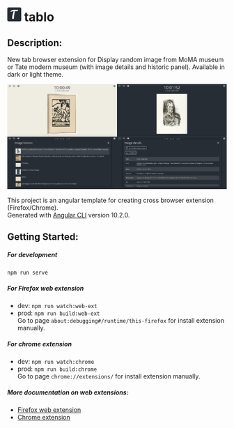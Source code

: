 # ![screenshot](https://github.com/radiium/tablo/blob/main/src/assets/icons/favicon-32x32.png) tablo
## Description:

New tab browser extension for Display random image from MoMA museum or Tate modern museum (with image details and historic panel). Available in dark or light theme.

![screenshot](https://github.com/radiium/tablo/blob/main/.github/capture.jpg)

This project is an angular template for creating cross browser extension (Firefox/Chrome).  
Generated with [Angular CLI](https://github.com/angular/angular-cli) version 10.2.0.


## Getting Started:

##### For development
```npm run serve```


##### For Firefox web extension
- dev: ```npm run watch:web-ext```
- prod: ```npm run build:web-ext```  
Go to page ```about:debugging#/runtime/this-firefox``` for install extension manually.

##### For chrome extension
- dev: ```npm run watch:chrome```
- prod: ```npm run build:chrome```  
Go to page ```chrome://extensions/``` for install extension manually.

##### More documentation on web extensions:
- [Firefox web extension](https://developer.mozilla.org/fr/docs/Mozilla/Add-ons/WebExtensions)
- [Chrome extension](https://developer.chrome.com/extensions)
